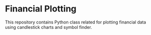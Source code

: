 # Financial Plotting

This repository contains Python class related for plotting financial data using candlestick charts and symbol finder.


